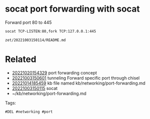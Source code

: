 # socat port forwarding with socat

Forward port 80 to 445
```bash
socat TCP-LISTEN:80,fork TCP:127.0.0.1:445
```

` zet/20221003150114/README.md `

# Related

- [20221020154329](/zet/20221020154329/README.md) port forwarding concept
- [20221003150601](/zet/20221003150601/README.md) tunneling Forward specific port through chisel
- [20221014185459](/zet/20221014185459/README.md) kb file named kb/networking/port-forwarding.md
- [20221003150115](/zet/20221003150115/README.md) socat
- ~/kb/networking/port-forwarding.md

Tags:

    #DEL #networking #port 
